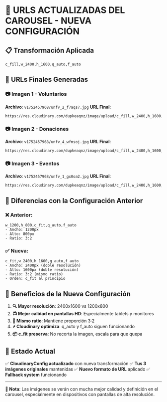 # 🔗 URLS ACTUALIZADAS DEL CAROUSEL - NUEVA CONFIGURACIÓN

## 📋 Transformación Aplicada
```
c_fill,w_2400,h_1600,q_auto,f_auto
```

## 🎯 URLs Finales Generadas

### 📷 Imagen 1 - Voluntarios
**Archivo**: `v1752457968/unfv_2_f7aqs7.jpg`
**URL Final**: 
```
https://res.cloudinary.com/dupkeaqnz/image/upload/c_fill,w_2400,h_1600,q_auto,f_auto/v1752457968/unfv_2_f7aqs7.jpg
```

### 📷 Imagen 2 - Donaciones
**Archivo**: `v1752457968/unfv_4_wfmsoj.jpg`
**URL Final**: 
```
https://res.cloudinary.com/dupkeaqnz/image/upload/c_fill,w_2400,h_1600,q_auto,f_auto/v1752457968/unfv_4_wfmsoj.jpg
```

### 📷 Imagen 3 - Eventos
**Archivo**: `v1752457968/unfv_1_gx0oa2.jpg`
**URL Final**: 
```
https://res.cloudinary.com/dupkeaqnz/image/upload/c_fill,w_2400,h_1600,q_auto,f_auto/v1752457968/unfv_1_gx0oa2.jpg
```

## 🔧 Diferencias con la Configuración Anterior

### ❌ Anterior:
```
w_1200,h_800,c_fit,q_auto,f_auto
- Ancho: 1200px
- Alto: 800px
- Ratio: 3:2
```

### ✅ Nueva:
```
c_fit,w_2400,h_1600,q_auto,f_auto
- Ancho: 2400px (doble resolución)
- Alto: 1600px (doble resolución)
- Ratio: 3:2 (mismo ratio)
- Orden: c_fit al principio
```

## 📱 Beneficios de la Nueva Configuración

1. **🔍 Mayor resolución**: 2400x1600 vs 1200x800
2. **📺 Mejor calidad en pantallas HD**: Especialmente tablets y monitores
3. **🎯 Mismo ratio**: Mantiene proporción 3:2
4. **⚡ Cloudinary optimiza**: q_auto y f_auto siguen funcionando
5. **📦 c_fit preserva**: No recorta la imagen, escala para que quepa

## 🚀 Estado Actual

✅ **CloudinaryConfig actualizado** con nueva transformación
✅ **Tus 3 imágenes originales** mantenidas
✅ **Nuevo formato de URL** aplicado
✅ **Fallback system** funcionando

---

**📝 Nota**: Las imágenes se verán con mucha mejor calidad y definición en el carousel, especialmente en dispositivos con pantallas de alta resolución.
